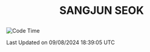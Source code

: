 <h1>
 <p align="center">
   SANGJUN SEOK
 </p>
</h1>

<!--START_SECTION:waka-->
![Code Time](http://img.shields.io/badge/Code%20Time-3%2C708%20hrs%2017%20mins-blue)


 Last Updated on 09/08/2024 18:39:05 UTC
<!--END_SECTION:waka-->
